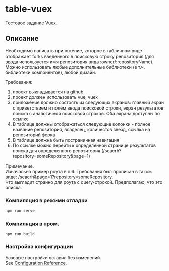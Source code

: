 # table-vuex
Тестовое задание Vuex.  

## Описание
Необходимо написать приложение, которое в табличном виде отображает forks введенного в поисковую строку репозитория (для ввода используется имя репозитория вида :owner/:repositoryName). Можно использовать любые дополнительные библиотеки (в т.ч. библиотеки компонентов), любой дизайн.  

Требования:  
1.  проект выкладывается на github  
2.  проект должен использовать vue, vuex  
3.  приложение должно состоять из следующих экранов: главный экран с приветствием и полем ввода поисковой строки, экран результатов поиска с аналогичной поисковой строкой. Оба экрана доступны по ссылке  
4.  В таблице должны отображаться следующие колонки - полное название репозитория, владелец, количестов звезд, ссылка на репозиторий форка
5.  В таблице должна быть постраничная навигация  
6.  По ссылке можно перейти к определенной странице результатов поиска для определенного репозитория (/seacrh?repository=someRepository&page=1)  

Примечание.  
Изначально пример роута в п 6. Требования был прописан в таком виде: /seacrh&page=1?repository=someRepository.  
Что выгладит странно для роута с query-строкой. Предполагаю, что это описка.  

### Компиляция в режими отладки
```
npm run serve
```

### Компиляция в пром.
```
npm run build
```

### Настройка конфигурации
Базовые настройки оставил без изменений.  
See [Configuration Reference](https://cli.vuejs.org/config/).  
